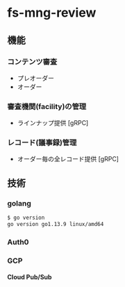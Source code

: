 # fs-mng-review

## 機能
### コンテンツ審査
- プレオーダー
- オーダー

### 審査機関(facility)の管理
- ラインナップ提供 [gRPC]

### レコード(議事録)管理
- オーダー毎の全レコード提供 [gRPC]

## 技術
### golang
```bash
$ go version
go version go1.13.9 linux/amd64
```

### Auth0

### GCP
#### Cloud Pub/Sub
